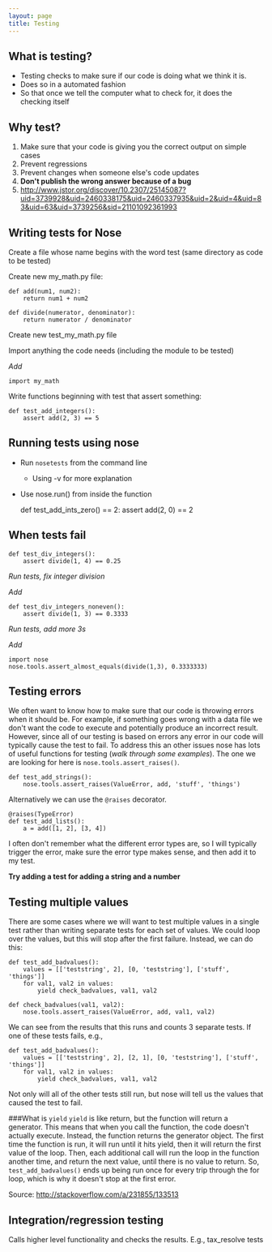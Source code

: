 ```yaml
---
layout: page
title: Testing
---
```


What is testing?
----------------
* Testing checks to make sure if our code is doing what we think it is.
* Does so in a automated fashion
* So that once we tell the computer what to check for, it does the checking itself

Why test?
---------
1. Make sure that your code is giving you the correct output on simple cases
2. Prevent regressions
3. Prevent changes when someone else's code updates
4. **Don't publish the wrong answer because of a bug**
5. http://www.jstor.org/discover/10.2307/25145087?uid=3739928&uid=2460338175&uid=2460337935&uid=2&uid=4&uid=83&uid=63&uid=3739256&sid=21101092361993

Writing tests for Nose
----------------------
Create a file whose name begins with the word test (same directory as code to be tested)

Create new my_math.py file:

    def add(num1, num2):
        return num1 + num2

    def divide(numerator, denominator):
        return numerator / denominator

Create new test_my_math.py file

Import anything the code needs (including the module to be tested)

*Add*

    import my_math

Write functions beginning with test that assert something:

    def test_add_integers():
        assert add(2, 3) == 5

Running tests using nose
------------------------
* Run `nosetests` from the command line
    * Using -v for more explanation
* Use nose.run() from inside the function

    def test_add_ints_zero() == 2:
        assert add(2, 0) == 2

When tests fail
---------------
    def test_div_integers():
        assert divide(1, 4) == 0.25

*Run tests, fix integer division*

*Add*

    def test_div_integers_noneven():
        assert divide(1, 3) == 0.3333

*Run tests, add more 3s*

*Add*

    import nose
    nose.tools.assert_almost_equals(divide(1,3), 0.3333333)

Testing errors
--------------

We often want to know how to make sure that our code is throwing errors when
it should be. For example, if something goes wrong with a data file we don't
want the code to execute and potentially produce an incorrect result. However,
since all of our testing is based on errors any error in our code will typically
cause the test to fail. To address this an other issues nose has lots of useful
functions for testing (*walk through some examples*). The one we are looking for
here is ``nose.tools.assert_raises()``.

    def test_add_strings():
        nose.tools.assert_raises(ValueError, add, 'stuff', 'things')

Alternatively we can use the ``@raises`` decorator.

    @raises(TypeError)
    def test_add_lists():
        a = add([1, 2], [3, 4])

I often don't remember what the different error types are, so I will typically
trigger the error, make sure the error type makes sense, and then add it to my
test.

**Try adding a test for adding a string and a number**


Testing multiple values
---------------------------
There are some cases where we will want to test multiple values in a single test
rather than writing separate tests for each set of values. We could loop over
the values, but this will stop after the first failure. Instead, we can do this:

    def test_add_badvalues():
        values = [['teststring', 2], [0, 'teststring'], ['stuff', 'things']]
        for val1, val2 in values:
            yield check_badvalues, val1, val2

    def check_badvalues(val1, val2):
        nose.tools.assert_raises(ValueError, add, val1, val2)

We can see from the results that this runs and counts 3 separate tests. If one
of these tests fails, e.g., 

    def test_add_badvalues():
        values = [['teststring', 2], [2, 1], [0, 'teststring'], ['stuff', 'things']]
        for val1, val2 in values:
            yield check_badvalues, val1, val2

Not only will all of the other tests still run, but nose will tell us the
values that caused the test to fail.

###What is ``yield``
``yield`` is like return, but the function will return a generator. This means
that when you call the function, the code doesn't actually execute. Instead,
the function returns the generator object. The first time the function is run,
it will run until it hits yield, then it will return the first value of the
loop. Then, each additional call will run the loop in the function another time,
and return the next value, until there is no value to return. So, 
``test_add_badvalues()`` ends up being run once for every trip through the for
loop, which is why it doesn't stop at the first error.

Source: http://stackoverflow.com/a/231855/133513

Integration/regression testing
------------------------------
Calls higher level functionality and checks the results.
E.g., tax_resolve tests
